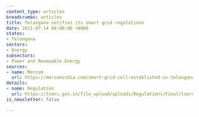 ```yaml
---
content_type: articles
breadcrumbs: articles
title: Telangana notifies its smart grid regulations
date: 2021-07-14 04:00:00 +0000
states:
- Telangana
sectors:
- Energy
subsectors:
- Power and Renewable Energy
sources:
- name: Mercom
  url: https://mercomindia.com/smart-grid-cell-established-in-telangana/
details:
- name: Regulation
  url: https://tserc.gov.in/file_upload/uploads/Regulations/Final/tserc/2021/Smart%20Grid%20%20Regulation.pdf
is_newsletter: false

---
```

